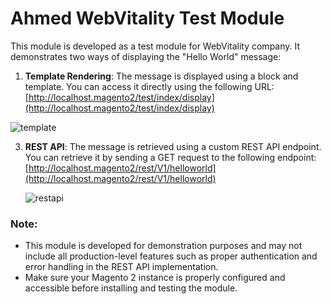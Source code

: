 # Ahmed WebVitality Test Module

This module is developed as a test module for WebVitality company. It demonstrates two ways of displaying the "Hello World" message:

1. **Template Rendering**: The message is displayed using a block and template. You can access it directly using the following URL:
   [http://localhost.magento2/test/index/display](http://localhost.magento2/test/index/display)

![template](https://github.com/ahmedmagento/webvitality-task/assets/129681058/3292cec4-9a5b-4a5f-82e2-06fb58aee55d)

   

3. **REST API**: The message is retrieved using a custom REST API endpoint. You can retrieve it by sending a GET request to the following endpoint:
   [http://localhost.magento2/rest/V1/helloworld](http://localhost.magento2/rest/V1/helloworld)


   ![restapi](https://github.com/ahmedmagento/webvitality-task/assets/129681058/3a633b6a-bff2-42ff-bef2-2cf42785e999)


### Note:
- This module is developed for demonstration purposes and may not include all production-level features such as proper authentication and error handling in the REST API implementation.
- Make sure your Magento 2 instance is properly configured and accessible before installing and testing the module.
